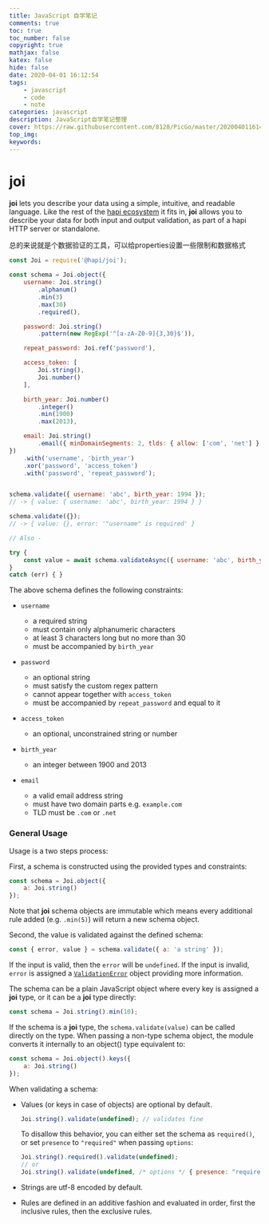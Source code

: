 ```yaml
---
title: JavaScript 自学笔记
comments: true
toc: true
toc_number: false
copyright: true
mathjax: false
katex: false
hide: false
date: 2020-04-01 16:12:54
tags: 
	- javascript
	- code
	- note
categories: javascript
description: JavaScript自学笔记整理
cover: https://raw.githubusercontent.com/8128/PicGo/master/20200401161455.png
top_img:
keywords:
---
```


# joi

**joi** lets you describe your data using a simple, intuitive, and readable language. Like the rest of the [hapi ecosystem](https://hapi.dev/) it fits in, **joi** allows you to describe your data for both input and output validation, as part of a hapi HTTP server or standalone.

总的来说就是个数据验证的工具，可以给properties设置一些限制和数据格式

```js
const Joi = require('@hapi/joi');

const schema = Joi.object({
    username: Joi.string()
        .alphanum()
        .min(3)
        .max(30)
        .required(),

    password: Joi.string()
        .pattern(new RegExp('^[a-zA-Z0-9]{3,30}$')),

    repeat_password: Joi.ref('password'),

    access_token: [
        Joi.string(),
        Joi.number()
    ],

    birth_year: Joi.number()
        .integer()
        .min(1900)
        .max(2013),

    email: Joi.string()
        .email({ minDomainSegments: 2, tlds: { allow: ['com', 'net'] } })
})
    .with('username', 'birth_year')
    .xor('password', 'access_token')
    .with('password', 'repeat_password');


schema.validate({ username: 'abc', birth_year: 1994 });
// -> { value: { username: 'abc', birth_year: 1994 } }

schema.validate({});
// -> { value: {}, error: '"username" is required' }

// Also -

try {
    const value = await schema.validateAsync({ username: 'abc', birth_year: 1994 });
}
catch (err) { }
```

The above schema defines the following constraints:

- `username`

  - a required string
  - must contain only alphanumeric characters
  - at least 3 characters long but no more than 30
  - must be accompanied by `birth_year`

- `password`

  - an optional string
  - must satisfy the custom regex pattern
  - cannot appear together with `access_token`
  - must be accompanied by `repeat_password` and equal to it

- `access_token`

  - an optional, unconstrained string or number

- `birth_year`

  - an integer between 1900 and 2013

- `email`

  - a valid email address string
  - must have two domain parts e.g. `example.com`
  - TLD must be `.com` or `.net`



### General Usage

Usage is a two steps process:

First, a schema is constructed using the provided types and constraints:

```js
const schema = Joi.object({
    a: Joi.string()
});
```

Note that **joi** schema objects are immutable which means every additional rule added (e.g. `.min(5)`) will return a new schema object.

Second, the value is validated against the defined schema:

```js
const { error, value } = schema.validate({ a: 'a string' });
```

If the input is valid, then the `error` will be `undefined`. If the input is invalid, `error` is assigned a [`ValidationError`](https://github.com/hapijs/joi/blob/master/API.md#validationerror) object providing more information.

The schema can be a plain JavaScript object where every key is assigned a **joi** type, or it can be a **joi** type directly:

```js
const schema = Joi.string().min(10);
```

If the schema is a **joi** type, the `schema.validate(value)` can be called directly on the type. When passing a non-type schema object, the module converts it internally to an object() type equivalent to:

```js
const schema = Joi.object().keys({
    a: Joi.string()
});
```

When validating a schema:

- Values (or keys in case of objects) are optional by default.

  ```js
  Joi.string().validate(undefined); // validates fine
  ```

  To disallow this behavior, you can either set the schema as `required()`, or set `presence` to `"required"` when passing `options`:

  ```js
  Joi.string().required().validate(undefined);
  // or
  Joi.string().validate(undefined, /* options */ { presence: "required" });
  ```

- Strings are utf-8 encoded by default.

- Rules are defined in an additive fashion and evaluated in order, first the inclusive rules, then the exclusive rules.